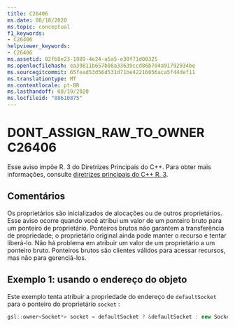 ```yaml
---
title: C26406
ms.date: 08/18/2020
ms.topic: conceptual
f1_keywords:
- C26406
helpviewer_keywords:
- C26406
ms.assetid: 02fb8e23-1989-4e24-a5a5-e30f71d00325
ms.openlocfilehash: ea39811b657b08a33639ccd86b704a91792934be
ms.sourcegitcommit: 65fead53d56d531d71be42216056aca5f44def11
ms.translationtype: MT
ms.contentlocale: pt-BR
ms.lasthandoff: 08/19/2020
ms.locfileid: "88610875"
---
```

# <a name="c26406--dont_assign_raw_to_owner"></a>DONT_ASSIGN_RAW_TO_OWNER C26406

Esse aviso impõe R. 3 do Diretrizes Principais do C++. Para obter mais informações, consulte [diretrizes principais do C++ R. 3](https://github.com/isocpp/CppCoreGuidelines/blob/master/CppCoreGuidelines.md#r3-a-raw-pointer-a-t-is-non-owning).

## <a name="remarks"></a>Comentários

Os proprietários são inicializados de alocações ou de outros proprietários. Esse aviso ocorre quando você atribui um valor de um ponteiro bruto para um ponteiro de proprietário. Ponteiros brutos não garantem a transferência de propriedade; o proprietário original ainda pode manter o recurso e tentar liberá-lo. Não há problema em atribuir um valor de um proprietário a um ponteiro bruto. Ponteiros brutos são clientes válidos para acessar recursos, mas não para gerenciá-los.

## <a name="example-1--using-address-of-object"></a>Exemplo 1: usando o endereço do objeto

Este exemplo tenta atribuir a propriedade do endereço de `defaultSocket` para o ponteiro do proprietário `socket` :

```cpp
gsl::owner<Socket*> socket = defaultSocket ? &defaultSocket : new Socket(); // C26406
```
